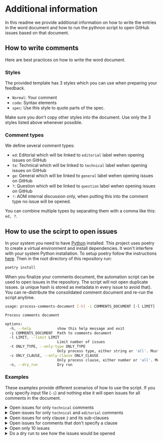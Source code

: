 # Additional information

In this readme we provide additional information on how to write the entries in the word document and how to run the pythnon script to open GitHub issues based on that document.

## How to write comments

Here are best practices on how to write the word document.

### Styles
The provided template has 3 styles which you can use when preparing your feedback.

- `Normal`: Your comment
- `code`: Syntax elements
- `spec`: Use this style to quote parts of the spec.

Make sure you don't copy other styles into the document. Use only the 3 styles listed above whenever possible.

### Comment types
We define several comment types:

- `ed`: Editorial which will be linked to `editorial` label wehen opening issues on GitHub
- `te`: Technical which will be linked to `technical` label wehen opening issues on GitHub
- `ge`: General which will be linked to `general` label wehen opening issues on GitHub
- `?`: Question which will be linked to `question` label wehen opening issues on GitHub
- `!`: AOM internal discussion only, when putting this into the comment type no issue will be opened.

You can combine multiple types by separating them with a comma like this: `ed, ?`.

## How to use the scirpt to open issues

In your system you need to have [Python](https://www.python.org) installed. This project uses poetry to create a virtual environment and install dependencies. It won't interfere with your system Python installation. To setup poetry follow the instructions [here](https://python-poetry.org/docs/#installation). Then in the root directory of this repository run:

```bash
poetry install
```

When you finalize your comments document, the automation script can be used to open issues in the repository. The script will not open duplicate issues. (a unique hash is stored as metadata in every issue to avoid that). You can re-distribute the consolidated comment document and re-run the script anytime.

```bash
usage: process-comments-document [-h] -i COMMENTS_DOCUMENT [-l LIMIT] [-t ONLY_TYPE] [-c ONLY_CLAUSE] [-n]

Process comments document

options:
  -h, --help            show this help message and exit
  -i COMMENTS_DOCUMENT  Path to comments document
  -l LIMIT, --limit LIMIT
                        Limit number of issues
  -t ONLY_TYPE, --only-type ONLY_TYPE
                        Only process type, either string or 'all'. Must be seperated by comma
  -c ONLY_CLAUSE, --only-clause ONLY_CLAUSE
                        Only process clause, either number or 'all'. Must be seperated by comma
  -n, --dry_run         Dry run
```

### Examples

These examples provide different scenarios of how to use the script. If you only specify input file (`-i`) and nothing else it will open issues for all comments in the document.

<details>
<summary>Open issues for only <code>technical</code> comments</summary>

```bash
poetry run process-comments-document -- -i AOM_comments_iamf.docx -t te
```
</details>

<details>
<summary>Open issues for only <code>technical</code> and <code>editorial</code> comments</summary>

```bash
poetry run process-comments-document -- -i AOM_comments_iamf.docx -t te,ed
```
</details>

<details>
<summary>Open issues for only clause <code>2</code> and its sub-clauses</summary>

```bash
poetry run process-comments-document -- -i AOM_comments_iamf.docx -c 2
```
</details>

<details>
<summary>Open issues for comments that don't specify a clause</summary>
  
```bash
poetry run process-comments-document -- -i AOM_comments_iamf.docx -c all
```
</details>

<details>
<summary>Open only 10 issues</summary>

```bash
poetry run process-comments-document -- -i AOM_comments_iamf.docx -l 10
```
</details>

<details>
<summary>Do a dry run to see how the issues would be opened</summary>

```bash
poetry run process-comments-document -- -i AOM_comments_iamf.docx -n
```
</details>
